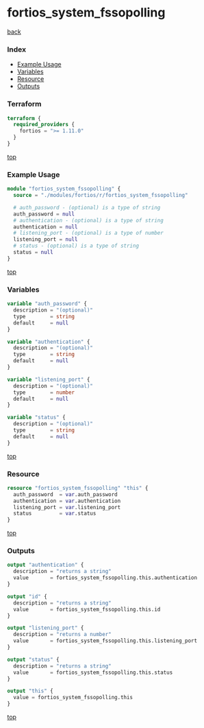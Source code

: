 # fortios_system_fssopolling

[back](../fortios.md)

### Index

- [Example Usage](#example-usage)
- [Variables](#variables)
- [Resource](#resource)
- [Outputs](#outputs)

### Terraform

```terraform
terraform {
  required_providers {
    fortios = ">= 1.11.0"
  }
}
```

[top](#index)

### Example Usage

```terraform
module "fortios_system_fssopolling" {
  source = "./modules/fortios/r/fortios_system_fssopolling"

  # auth_password - (optional) is a type of string
  auth_password = null
  # authentication - (optional) is a type of string
  authentication = null
  # listening_port - (optional) is a type of number
  listening_port = null
  # status - (optional) is a type of string
  status = null
}
```

[top](#index)

### Variables

```terraform
variable "auth_password" {
  description = "(optional)"
  type        = string
  default     = null
}

variable "authentication" {
  description = "(optional)"
  type        = string
  default     = null
}

variable "listening_port" {
  description = "(optional)"
  type        = number
  default     = null
}

variable "status" {
  description = "(optional)"
  type        = string
  default     = null
}
```

[top](#index)

### Resource

```terraform
resource "fortios_system_fssopolling" "this" {
  auth_password  = var.auth_password
  authentication = var.authentication
  listening_port = var.listening_port
  status         = var.status
}
```

[top](#index)

### Outputs

```terraform
output "authentication" {
  description = "returns a string"
  value       = fortios_system_fssopolling.this.authentication
}

output "id" {
  description = "returns a string"
  value       = fortios_system_fssopolling.this.id
}

output "listening_port" {
  description = "returns a number"
  value       = fortios_system_fssopolling.this.listening_port
}

output "status" {
  description = "returns a string"
  value       = fortios_system_fssopolling.this.status
}

output "this" {
  value = fortios_system_fssopolling.this
}
```

[top](#index)